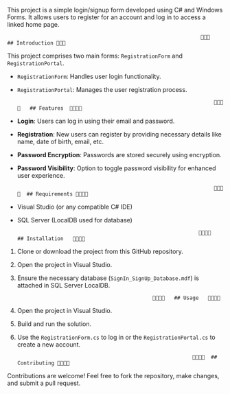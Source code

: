 This project is a simple login/signup form developed using C# and Windows Forms. It allows users to register for an account and log in to access a linked home page.


                                                                   💫💫💫    ## Introduction 💫💫💫

This project comprises two main forms: `RegistrationForm` and `RegistrationPortal`. 
- `RegistrationForm`: Handles user login functionality.
- `RegistrationPortal`: Manages the user registration process.

                                                                      👤👤👤👤   ## Features  👤👤👤👤  

- **Login**: Users can log in using their email and password.
- **Registration**: New users can register by providing necessary details like name, date of birth, email, etc.
- **Password Encryption**: Passwords are stored securely using encryption.
- **Password Visibility**: Option to toggle password visibility for enhanced user experience.

                                                                      👤👤👤👤  ## Requirements 👤👤👤👤  

- Visual Studio (or any compatible C# IDE)
- SQL Server (LocalDB used for database)

                                                                 👤👤👤👤   ## Installation   👤👤👤👤  

1. Clone or download the project from this GitHub repository.
2. Open the project in Visual Studio.
3. Ensure the necessary database (`SignIn_SignUp_Database.mdf`) is attached in SQL Server LocalDB.

                                                   👤👤👤👤   ## Usage   👤👤👤👤  

1. Open the project in Visual Studio.
2. Build and run the solution.
3. Use the `RegistrationForm.cs` to log in or the `RegistrationPortal.cs` to create a new account.

                                                                👤👤👤👤  ## Contributing 👤👤👤👤  

Contributions are welcome! Feel free to fork the repository, make changes, and submit a pull request.
